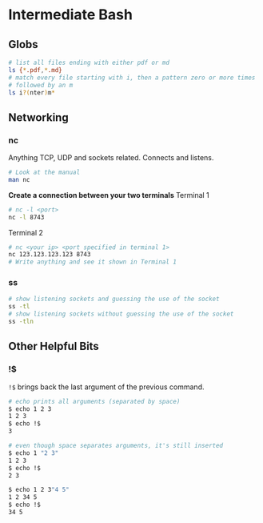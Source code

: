 # Intermediate Bash

## Globs

```bash
# list all files ending with either pdf or md
ls {*.pdf,*.md}
# match every file starting with i, then a pattern zero or more times
# followed by an m
ls i?(nter)m*
```

## Networking

### nc

Anything TCP, UDP and sockets related. Connects and listens.

```bash
# Look at the manual
man nc
```

**Create a connection between your two terminals**
Terminal 1
```bash
# nc -l <port>
nc -l 8743
```

Terminal 2
```bash
# nc <your ip> <port specified in terminal 1>
nc 123.123.123.123 8743
# Write anything and see it shown in Terminal 1
```

### ss

```bash
# show listening sockets and guessing the use of the socket
ss -tl
# show listening sockets without guessing the use of the socket
ss -tln
```

## Other Helpful Bits

### !$

`!$` brings back the last argument of the previous command.

```bash
# echo prints all arguments (separated by space)
$ echo 1 2 3
1 2 3
$ echo !$
3

# even though space separates arguments, it's still inserted
$ echo 1 "2 3"
1 2 3
$ echo !$
2 3

$ echo 1 2 3"4 5"
1 2 34 5
$ echo !$
34 5
```